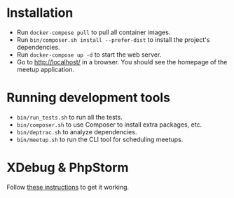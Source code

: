 # Installation

- Run `docker-compose pull` to pull all container images.
- Run `bin/composer.sh install --prefer-dist` to install the project's dependencies.
- Run `docker-compose up -d` to start the web server.
- Go to [http://localhost/](http://localhost/) in a browser. You should see the homepage of the meetup application.

# Running development tools

- `bin/run_tests.sh` to run all the tests.
- `bin/composer.sh` to use Composer to install extra packages, etc.
- `bin/deptrac.sh` to analyze dependencies.
- `bin/meetup.sh` to run the CLI tool for scheduling meetups.

# XDebug & PhpStorm

Follow [these instructions](https://github.com/matthiasnoback/php-workshop-tools#setting-up-xdebug-with-phpstorm) to get it working.

